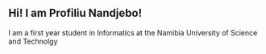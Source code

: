 ## Hi! I am Profiliu Nandjebo!
I am a first year student in Informatics at the Namibia University of Science and Technolgy



